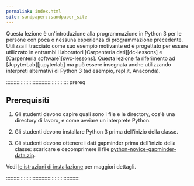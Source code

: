 ```yaml
---
permalink: index.html
site: sandpaper::sandpaper_site
---
```


Questa lezione è un'introduzione alla programmazione in Python 3 per le persone con poca o nessuna esperienza di programmazione
precedente. Utilizza il tracciato come suo esempio motivante ed è progettato per essere utilizzato in
entrambi i laboratori [Carpenteria dati][dc-lessons] e [Carpenteria software][swc-lessons].
Questa lezione fa riferimento ad [JupyterLab][jupyterlab] ma può essere insegnata anche utilizzando interpreti alternativi di Python 3
(ad esempio, repl.it, Anaconda).

::::::::::::::::::::::::::::::::::::::::::  prereq

## Prerequisiti

1. Gli studenti devono capire quali sono i file e le directory,
   cos'è una directory di lavoro,
   e come avviare un interprete Python.

2. Gli studenti devono installare Python 3 prima dell'inizio della classe.

3. Gli studenti devono ottenere i dati gapminder prima dell'inizio della classe:
   scaricare e decomprimere il file
   [python-novice-gapminder-data.zip](episodes/files/python-novice-gapminder-data.zip).

Vedi [le istruzioni di installazione](studenti/setup.md)
per maggiori dettagli.

::::::::::::::::::::::::::::::::::::::::::::::::::
